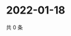 # 2022-01-18

共 0 条

<!-- BEGIN WEIBO -->
<!-- 最后更新时间 Tue Jan 18 2022 20:15:41 GMT+0800 (China Standard Time) -->

<!-- END WEIBO -->
